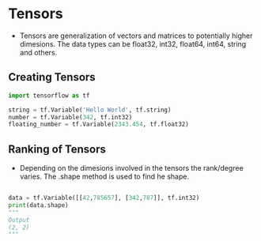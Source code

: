 # Tensors
- Tensors are generalization of vectors and matrices to potentially higher dimesions. The data types can be float32, int32, float64, int64, string and others.

## Creating Tensors
```python
import tensorflow as tf

string = tf.Variable('Hello World', tf.string)
number = tf.Variable(342, tf.int32)
floating_number = tf.Variable(2343.454, tf.float32)
```
## Ranking of Tensors

- Depending on the dimesions involved in the tensors the rank/degree varies. The .shape method is used to find he shape.
```python

data = tf.Variable([[42,785657], [342,787]], tf.int32)
print(data.shape)
"""
Output
(2, 2)
"""
```
